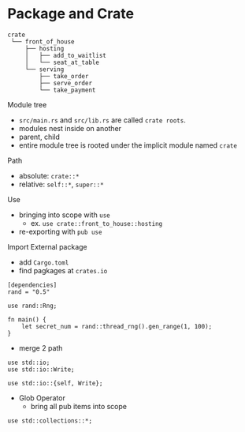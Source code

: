 # Package and Crate

```
crate
 └── front_of_house
     ├── hosting
     │   ├── add_to_waitlist
     │   └── seat_at_table
     └── serving
         ├── take_order
         ├── serve_order
         └── take_payment
```

Module tree

* `src/main.rs` and `src/lib.rs` are called `crate roots`.
* modules nest inside on another
* parent, child
* entire module tree is rooted under the implicit module named `crate`

Path
* absolute: `crate::*`
* relative: `self::*`, `super::*`

Use

* bringing into scope with `use`
  * ex. `use crate::front_to_house::hosting` 
* re-exporting with `pub use`

Import External package

* add `Cargo.toml`
* find pagkages at `crates.io`

```
[dependencies]
rand = "0.5"
```

```
use rand::Rng;

fn main() {
    let secret_num = rand::thread_rng().gen_range(1, 100);
}
```

* merge 2 path

```
use std::io;
use std::io::Write;
```

```
use std::io::{self, Write};
```

* Glob Operator
  * bring all pub items into scope

```
use std::collections::*;
```